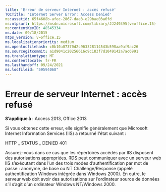 ```yaml
---
title: 'Erreur de serveur Internet : accès refusé'
TOCTitle: 'Internet Server Error: Access Denied'
ms:assetid: 65f4608b-afec-2867-dae3-e29bae03a6fd
ms:mtpsurl: https://msdn.microsoft.com/library/JJ249395(v=office.15)
ms:contentKeyID: 48545334
ms.date: 09/18/2015
mtps_version: v=office.15
ms.localizationpriority: medium
ms.openlocfilehash: c0b10a07370d2c963328114543b598aa9af9ac26
ms.sourcegitcommit: a1d9041c20256616c9c183f7d1049142a7ac6991
ms.translationtype: MT
ms.contentlocale: fr-FR
ms.lasthandoff: 09/24/2021
ms.locfileid: "59594068"
---
```

# <a name="internet-server-error-access-denied"></a>Erreur de serveur Internet : accès refusé


**S’applique à** : Access 2013, Office 2013

Si vous obtenez cette erreur, elle signifie généralement que Microsoft Internet Information Services (IIS) a retourné l'état suivant :

HTTP \_ STATUS \_ DENIED 401

Assurez-vous dans ce cas que les répertoires accédés par IIS disposent des autorisations appropriées. RDS peut communiquer avec un serveur web IIS s’exécutant dans l’un des trois modes d’authentification par mot de passe : anonyme, de base ou NT Challenge/Response (appelé authentification Windows intégrée dans Windows 2000). En outre, le serveur web doit avoir des autorisations sur l’ordinateur source de données s’il s’agit d’un ordinateur Windows NT/Windows 2000.

